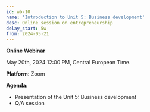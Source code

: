 ```yaml
---
id: wb-10
name: 'Introduction to Unit 5: Business development'
desc: Online session on entrepreneurship
delay_start: 5w
from: 2024-05-21
---
```


**Online Webinar**

May 20th, 2024
12:00 PM, Central European Time.

**Platform**: Zoom

**Agenda:**
- Presentation of the Unit 5: Business development 
- Q/A session 